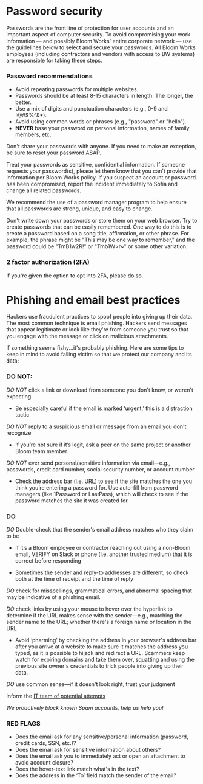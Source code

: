 # Password security

Passwords are the front line of protection for user accounts and an important aspect of computer security. To avoid compromising your work information — and possibly Bloom Works' entire corporate network — use the guidelines below to select and secure your passwords. All Bloom Works employees (including contractors and vendors with access to BW systems) are responsible for taking these steps.

### Password recommendations 

- Avoid repeating passwords for multiple websites.
- Passwords should be at least 8-15 characters in length. The longer, the better. 
- Use a mix of digits and punctuation characters (e.g., 0-9 and !@#$%^&*).
- Avoid using common words or phrases (e.g., "password" or "hello").
- **NEVER** base your password on personal information, names of family members, etc. 
  

Don't share your passwords with anyone. If you need to make an exception, be sure to reset your password ASAP. 

Treat your passwords as sensitive, confidential information. If someone requests your password(s), please let them know that you can't provide that information per Bloom Works policy. If you suspect an account or password has been compromised, report the incident immediately to Sofia and change all related passwords.

We recommend the use of a password manager program to help ensure that all passwords are strong, unique, and easy to change. 

Don't write down your passwords or store them on your web browser. Try to create passwords that can be easily remembered. One way to do this is to create a password based on a song title, affirmation, or other phrase. For example, the phrase might be "This may be one way to remember," and the password could be "TmB1w2R!" or "Tmb1W>r~" or some other variation.

### 2 factor authorization (2FA)

If you're given the option to opt into 2FA, please do so. 

# Phishing and email best practices

Hackers use fraudulent practices to spoof people into giving up their data. The most common technique is email phishing. Hackers send messages that appear legitimate or look like they're from someone you trust so that you engage with the message or click on malicious attachments.

If something seems fishy...it's probably phishing. Here are some tips to keep in mind to avoid falling victim so that we protect our company and its data:

### DO NOT: 
_DO NOT_ click a link or download from someone you don't know, or weren't expecting

+ Be especially careful if the email is marked ‘urgent,’ this is a distraction tactic

_DO NOT_ reply to a suspicious email or message from an email you don't recognize

+ If you’re not sure if it’s legit, ask a peer on the same project or another Bloom team member

_DO NOT_ ever send personal/sensitive information via email—e.g., passwords, credit card number, social security number, or account number

+ Check the address bar (i.e. URL) to see if the site matches the one you think you’re entering a password for. Use auto-fill from password managers (like 1Password or LastPass), which will check to see if the password matches the site it was created for.

### DO
_DO_ Double-check that the sender's email address matches who they claim to be

+ If it’s a Bloom employee or contractor reaching out using a non-Bloom email, VERIFY on Slack or phone (i.e. another trusted medium) that  it is correct before responding

+ Sometimes the sender and reply-to addresses are different, so check both at the time of receipt and the time of reply

_DO_ check for misspellings, grammatical errors, and abnormal spacing that may be indicative of a phishing email.

_DO_ check links by using your mouse to hover over the hyperlink to determine if the URL makes sense with the sender—e.g., matching the sender name to the URL; whether there's a foreign name or location in the URL
+ Avoid ‘pharming’ by checking the address in your browser's address bar after you arrive at a website to make sure it matches the address you typed, as it is possible to hijack and redirect a URL. Scammers keep watch for expiring domains and take them over, squatting and using the previous site owner's credentials to trick people into giving up their data.

_DO_ use common sense—if it doesn't look right, trust your judgment

Inform the [IT team of potential attempts](mailto:it@bloomworks.digital)

*We proactively block known Spam accounts, help us help you!*

### RED FLAGS
+ Does the email ask for any sensitive/personal information (password, credit cards, SSN, etc.)?
+ Does the email ask for sensitive information about others?
+ Does the email ask you to immediately act or open an attachment to avoid account closure?
+ Does the hover-text link match what's in the text?
+ Does the address in the ‘To’ field match the sender of the email?

